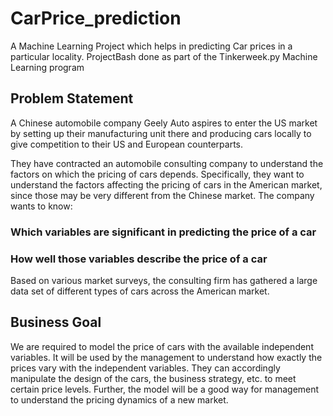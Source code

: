 # CarPrice_prediction
A Machine Learning Project which helps in predicting Car prices in a particular locality.
ProjectBash done as part of the Tinkerweek.py Machine Learning program 

## Problem Statement

A Chinese automobile company Geely Auto aspires to enter the US market by setting up their manufacturing unit there and producing cars locally to give competition to their US and European counterparts.

They have contracted an automobile consulting company to understand the factors on which the pricing of cars depends. Specifically, they want to understand the factors affecting the pricing of cars in the American market, since those may be very different from the Chinese market. The company wants to know:

### Which variables are significant in predicting the price of a car

### How well those variables describe the price of a car

Based on various market surveys, the consulting firm has gathered a large data set of different types of cars across the American market.

## Business Goal

We are required to model the price of cars with the available independent variables. It will be used by the management to understand how exactly the prices vary with the independent variables. They can accordingly manipulate the design of the cars, the business strategy, etc. to meet certain price levels. Further, the model will be a good way for management to understand the pricing dynamics of a new market.
